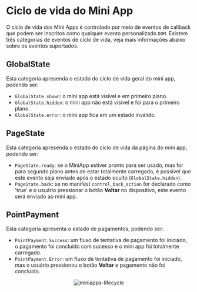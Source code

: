 # Ciclo de vida do Mini App

O ciclo de vida dos Mini Apps é controlado por meio de eventos de callback que podem ser inscritos como qualquer evento personalizado `DOM`. Existem três categorias de eventos de ciclo de vida, veja mais informações abaixo sobre os eventos suportados.

## GlobalState

Esta categoria apresenda o estado do ciclo de vida geral do mini app, podendo ser:

* `GlobalState.shown`: o mini app está visível e em primeiro plano.
* `GlobalState.hidden`: o mini app não está visível e foi para o primeiro plano.
* `GlobalState.error`: o mini app fica em um estado inválido.

## PageState

Esta categoria apresenda o estado do ciclo de vida da página do mini app, podendo ser:

* `PageState.ready`: se o MiniApp estiver pronto para ser usado, mas for para segundo plano antes de estar totalmente carregado, é possível que este evento seja enviado após o estado oculto (`GlobalState.hidden`).
* `PageState.back`: se no manifest `control_back_action` for declarado como 'true' e o usuário pressionar o botão **Voltar** no dispositivo, este evento será enviado ao mini app.

## PointPayment

Esta categoria apresenta o estado de pagamentos, podendo ser:

* `PointPayment.Success`: um fluxo de tentativa de pagamento foi iniciado, o pagamento foi concluído com sucesso e o mini app foi totalmente carregado.
* `PointPayment.Error`: um fluxo de tentativa de pagamento foi iniciado, mas o usuário pressionou o botão **Voltar** e pagamento não foi concluído.

<center>

![miniapps-lifecycle](/mini-apps/miniapps-lifecycle-pt.png)

</center>       